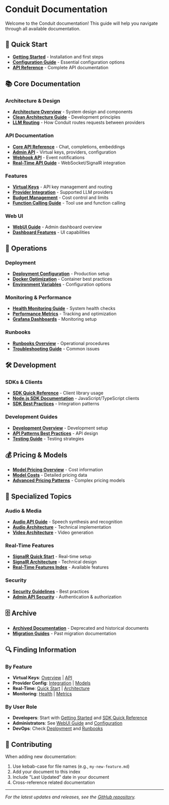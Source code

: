 # Conduit Documentation

Welcome to the Conduit documentation! This guide will help you navigate through all available documentation.

## 🚀 Quick Start

- **[Getting Started](./getting-started.md)** - Installation and first steps
- **[Configuration Guide](./configuration-guide.md)** - Essential configuration options
- **[API Reference](./api-reference/)** - Complete API documentation

## 📚 Core Documentation

### Architecture & Design
- **[Architecture Overview](./architecture-overview.md)** - System design and components
- **[Clean Architecture Guide](./clean-architecture-guide.md)** - Development principles
- **[LLM Routing](./llm-routing.md)** - How Conduit routes requests between providers

### API Documentation
- **[Core API Reference](./Core-API-Detailed-Reference.md)** - Chat, completions, embeddings
- **[Admin API](./Admin-API.md)** - Virtual keys, providers, configuration
- **[Webhook API](./WebhookAPI.md)** - Event notifications
- **[Real-Time API Guide](./Real-Time-API-Guide.md)** - WebSocket/SignalR integration

### Features
- **[Virtual Keys](./virtual-keys.md)** - API key management and routing
- **[Provider Integration](./provider-integration.md)** - Supported LLM providers
- **[Budget Management](./budget-management.md)** - Cost control and limits
- **[Function Calling Guide](./function-calling-guide.md)** - Tool use and function calling

### Web UI
- **[WebUI Guide](./WebUI-Guide.md)** - Admin dashboard overview
- **[Dashboard Features](./Dashboard-Features.md)** - UI capabilities

## 🔧 Operations

### Deployment
- **[Deployment Configuration](./deployment/DEPLOYMENT-CONFIGURATION.md)** - Production setup
- **[Docker Optimization](./deployment/docker-optimization.md)** - Container best practices
- **[Environment Variables](./Environment-Variables.md)** - Configuration options

### Monitoring & Performance
- **[Health Monitoring Guide](./Health-Monitoring-Guide.md)** - System health checks
- **[Performance Metrics](./performance-metrics.md)** - Tracking and optimization
- **[Grafana Dashboards](./grafana-dashboards/README.md)** - Monitoring setup

### Runbooks
- **[Runbooks Overview](./runbooks/README.md)** - Operational procedures
- **[Troubleshooting Guide](./troubleshooting/TROUBLESHOOTING-GUIDE.md)** - Common issues

## 🛠️ Development

### SDKs & Clients
- **[SDK Quick Reference](./sdk-quick-reference.md)** - Client library usage
- **[Node.js SDK Documentation](../Clients/Node/docs/README.md)** - JavaScript/TypeScript clients
- **[SDK Best Practices](./sdk-best-practices.md)** - Integration patterns

### Development Guides
- **[Development Overview](./development/SDK-MIGRATION-COMPLETE.md)** - Development setup
- **[API Patterns Best Practices](./development/API-PATTERNS-BEST-PRACTICES.md)** - API design
- **[Testing Guide](./Mutation-Testing-Guide.md)** - Testing strategies

## 💰 Pricing & Models

- **[Model Pricing Overview](./model-pricing/README.md)** - Cost information
- **[Model Costs](./Model-Costs.md)** - Detailed pricing data
- **[Advanced Pricing Patterns](./model-pricing/comprehensive-pricing-patterns-analysis.md)** - Complex pricing models

## 📖 Specialized Topics

### Audio & Media
- **[Audio API Guide](./Audio-API-Guide.md)** - Speech synthesis and recognition
- **[Audio Architecture](./Audio-Architecture.md)** - Technical implementation
- **[Video Architecture](./VIDEO_ARCHITECTURE.md)** - Video generation

### Real-Time Features
- **[SignalR Quick Start](./SignalR-Quick-Start-Guide.md)** - Real-time setup
- **[SignalR Architecture](./SignalR-Hub-Architecture-Diagram.md)** - Technical design
- **[Real-Time Features Index](./Real-Time-Features-Index.md)** - Available features

### Security
- **[Security Guidelines](./Security-Guidelines.md)** - Best practices
- **[Admin API Security](./EPIC-Admin-API-Security-Features.md)** - Authentication & authorization

## 🗄️ Archive

- **[Archived Documentation](./archive/)** - Deprecated and historical documents
- **[Migration Guides](./archive/webui-migration/)** - Past migration documentation

## 🔍 Finding Information

### By Feature
- **Virtual Keys**: [Overview](./virtual-keys.md) | [API](./Admin-API.md#virtual-keys)
- **Provider Config**: [Integration](./provider-integration.md) | [Models](./claude/provider-models.md)
- **Real-Time**: [Quick Start](./SignalR-Quick-Start-Guide.md) | [Architecture](./Realtime-Architecture.md)
- **Monitoring**: [Health](./Health-Monitoring-Guide.md) | [Metrics](./PERFORMANCE_METRICS.md)

### By User Role
- **Developers**: Start with [Getting Started](./getting-started.md) and [SDK Quick Reference](./sdk-quick-reference.md)
- **Administrators**: See [WebUI Guide](./WebUI-Guide.md) and [Configuration](./configuration-guide.md)
- **DevOps**: Check [Deployment](./deployment/DEPLOYMENT-CONFIGURATION.md) and [Runbooks](./runbooks/README.md)

## 📝 Contributing

When adding new documentation:
1. Use kebab-case for file names (e.g., `my-new-feature.md`)
2. Add your document to this index
3. Include "Last Updated" date in your document
4. Cross-reference related documentation

---

*For the latest updates and releases, see the [GitHub repository](https://github.com/knnlabs/Conduit).*